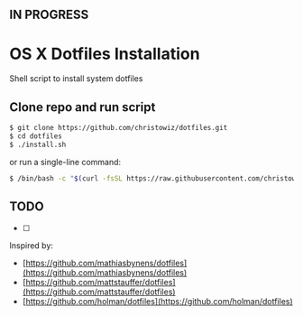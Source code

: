 ## IN PROGRESS

# OS X Dotfiles Installation

Shell script to install system dotfiles

## Clone repo and run script

```sh
$ git clone https://github.com/christowiz/dotfiles.git
$ cd dotfiles
$ ./install.sh
```

or run a single-line command:

```sh
$ /bin/bash -c "$(curl -fsSL https://raw.githubusercontent.com/christowiz/dotfiles/refs/heads/master/install.sh)"
```

## TODO

- [ ]

Inspired by:

- [https://github.com/mathiasbynens/dotfiles](https://github.com/mathiasbynens/dotfiles)
- [https://github.com/mattstauffer/dotfiles](https://github.com/mattstauffer/dotfiles)
- [https://github.com/holman/dotfiles](https://github.com/holman/dotfiles)
